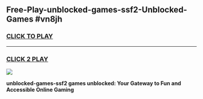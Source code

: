 
## Free-Play-unblocked-games-ssf2-Unblocked-Games #vn8jh
<h3>
<a href="https://news.freeplayer.one?title=unblocked-games-ssf2&ref=8M">CLICK TO PLAY</a></h3>
<hr>

<h3>
<a href="https://news.freeplayer.one?title=unblocked-games-ssf2&ref=8M">CLICK 2 PLAY</a>
  
</h3>

<a href="https://news.freeplayer.one?title=unblocked-games-ssf2&ref=8M"><img src="https://clearcache.store/games.png"></a>


**unblocked-games-ssf2 games unblocked: Your Gateway to Fun and Accessible Online Gaming**
